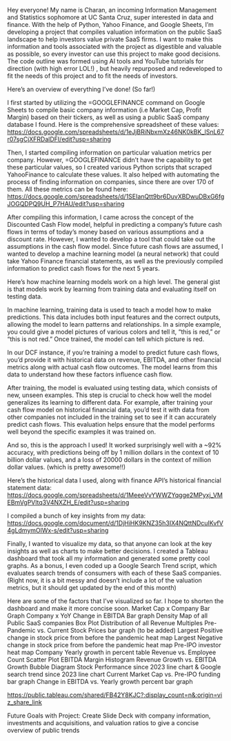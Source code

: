 Hey everyone! My name is Charan, an incoming Information Management and Statistics sophomore at UC Santa Cruz, super interested in data and finance. With the help of Python, Yahoo Finance, and Google Sheets, I’m developing a project that compiles valuation information on the public SaaS landscape to help investors value private SaaS firms. I want to make this information and tools associated with the project as digestible and valuable as possible, so every investor can use this project to make good decisions. The code outline was formed using AI tools and YouTube tutorials for direction (with high error LOL!) , but heavily repurposed and redeveloped to fit the needs of this project and to fit the needs of investors.

Here’s an overview of everything I’ve done! (So far!)

I first started by utilizing the =GOOGLEFINANCE command on Google Sheets to compile basic company information (i.e Market Cap, Profit Margin) based on their tickers, as well as using a public SaaS company database I found. Here is the comprehensive spreadsheet of these values:
https://docs.google.com/spreadsheets/d/1eJjBRiNbxmXz46NK0kBK_lSnL67r07sgCjXFRDalDFI/edit?usp=sharing 

Then, I started compiling information on particular valuation metrics per company. However, =GOOGLEFINANCE didn’t have the capability to get these particular values, so I created various Python scripts that scraped YahooFinance to calculate these values. It also helped with automating the process of finding information on companies, since there are over 170 of them. All these metrics can be found here: https://docs.google.com/spreadsheets/d/1SEIanQtt9br6DuvXBDwuDBxG6fgJOGQDPQ9UH_P7HAU/edit?usp=sharing 

After compiling this information, I came across the concept of the Discounted Cash Flow model, helpful in predicting a company’s future cash flows in terms of today’s money based on various assumptions and a discount rate. However, I wanted to develop a tool that could take out the assumptions in the cash flow model. Since future cash flows are assumed, I wanted to develop a machine learning model (a neural network) that could take Yahoo Finance financial statements, as well as the previously compiled information to predict cash flows for the next 5 years. 

Here’s how machine learning models work on a high level. The general gist is that models work by learning from training data and evaluating itself on testing data.

In machine learning, training data is used to teach a model how to make predictions. This data includes both input features and the correct outputs, allowing the model to learn patterns and relationships. In a simple example, you could give a model pictures of various colors and tell it, “this is red,” or “this is not red.” Once trained, the model can tell which picture is red.

In our DCF instance, if you’re training a model to predict future cash flows, you’d provide it with historical data on revenue, EBITDA, and other financial metrics along with actual cash flow outcomes. The model learns from this data to understand how these factors influence cash flow.

After training, the model is evaluated using testing data, which consists of new, unseen examples. This step is crucial to check how well the model generalizes its learning to different data. For example, after training your cash flow model on historical financial data, you’d test it with data from other companies not included in the training set to see if it can accurately predict cash flows. This evaluation helps ensure that the model performs well beyond the specific examples it was trained on.

And so, this is the approach I used! It worked surprisingly well with a ~92% accuracy, with predictions being off by 1 million dollars in the context of 10 billion dollar values, and a loss of 20000 dollars in the context of million dollar values. (which is pretty awesome!!)

Here’s the historical data I used, along with finance API’s historical financial statement data: https://docs.google.com/spreadsheets/d/1MeeeVvYWWZYqgge2MPyxj_VMEBmVgPVltq3V4NXZH_E/edit?usp=sharing 

I compiled a bunch of key insights from my data:
https://docs.google.com/document/d/1DjHiHK9KNZ35h3IX4NQttNDcuIKvfV4gLdmymOlWx-s/edit?usp=sharing 

Finally, I wanted to visualize my data, so that anyone can look at the key insights as well as charts to make better decisions. I created a Tableau dashboard that took all my information and generated some pretty cool graphs. As a bonus, I even coded up a Google Search Trend script, which evaluates search trends of consumers with each of these SaaS companies. (Right now, it is a bit messy and doesn’t include a lot of the valuation metrics, but it should get updated by the end of this month)

Here are some of the factors that I’ve visualized so far. I hope to shorten the dashboard and make it more concise soon.
Market Cap x Company Bar Graph
Company x YoY Change in EBITDA Bar graph
Density Map of all Public SaaS companies
Box Plot Distribution of all Revenue Multiples
Pre-Pandemic vs. Current Stock Prices bar graph (to be added)
Largest Positive change in stock price from before the pandemic heat map
Largest Negative change in stock price from before the pandemic heat map
Pre-IPO investor heat map
Company Yearly growth in percent table
Revenue vs. Employee Count Scatter Plot
EBITDA Margin Histogram
Revenue Growth vs. EBITDA Growth Bubble Diagram
Stock Performance since 2023 line chart & Google search trend since 2023 line chart
Current Market Cap vs. Pre-IPO funding bar graph
Change in EBITDA vs. Yearly growth percent bar graph

https://public.tableau.com/shared/FB42Y8KJC?:display_count=n&:origin=viz_share_link 


Future Goals with Project:
Create Slide Deck with company information, investments and acquisitions, and valuation ratios to give a concise overview of public trends


